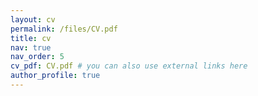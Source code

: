 ```yaml
---
layout: cv
permalink: /files/CV.pdf
title: cv
nav: true
nav_order: 5
cv_pdf: CV.pdf # you can also use external links here
author_profile: true
---
```

